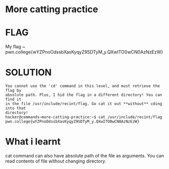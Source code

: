 # More catting practice

# FLAG

My flag ~ pwn.college{wYZPnoOdssbXasKyqyZ9SDTyM_y.QXwITO0wCN0AzNzEzW}


# SOLUTION
```
You cannot use the 'cd' command in this level, and must retrieve the flag by
absolute path. Plus, I hid the flag in a different directory! You can find it
in the file /usr/include/recint/flag. Go cat it out **without** cding into that
directory!
hacker@commands~more-catting-practice:~$ cat /usr/include/recint/flag
pwn.college{wYZPnoOdssbXasKyqyZ9SDTyM_y.QXwITO0wCN0AzNzEzW}

```

# What i learnt
cat command can also have absolute path of the file as arguments. 
You can read contents of file without changing directory.
